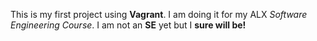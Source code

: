 This is my first project using **Vagrant**.
I am doing it for my ALX *Software Engineering Course*.
I am not an **SE** yet but I **sure will be!**
